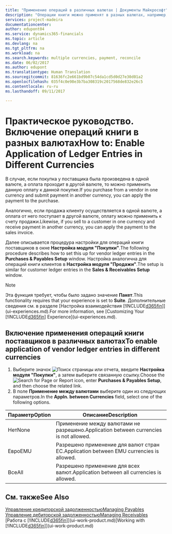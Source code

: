 ```yaml
---
title: "Применение операций в различных валютах | Документы Майкрософт"
description: "Операции книги можно применят в разных валютах, например, если вы продаете в одной валюте, а принимаете оплату в другой."
services: project-madeira
documentationcenter: 
author: edupont04
ms.service: dynamics365-financials
ms.topic: article
ms.devlang: na
ms.tgt_pltfrm: na
ms.workload: na
ms.search.keywords: multiple currencies, payment, reconcile
ms.date: 06/02/2017
ms.author: edupont
ms.translationtype: Human Translation
ms.sourcegitcommit: 81636fc2e661bd9b07c54da1cd5d0d27e30d01a2
ms.openlocfilehash: 035f4c0e98e3b7ba308319c2017568de832e26c5
ms.contentlocale: ru-ru
ms.lasthandoff: 09/11/2017

---
```

# <a name="how-to-enable-application-of-ledger-entries-in-different-currencies"></a><span data-ttu-id="d27c0-103">Практическое руководство. Включение операций книги в разных валютах</span><span class="sxs-lookup"><span data-stu-id="d27c0-103">How to: Enable Application of Ledger Entries in Different Currencies</span></span>
<span data-ttu-id="d27c0-104">В случае, если покупка у поставщика была произведена в одной валюте, а оплата проходит в другой валюте, то можно применить данную оплату к данной покупке.</span><span class="sxs-lookup"><span data-stu-id="d27c0-104">If you purchase from a vendor in one currency and submit payment in another currency, you can apply the payment to the purchase.</span></span>

<span data-ttu-id="d27c0-105">Аналогично, если продажа клиенту осуществляется в одной валюте, а оплата от него поступает в другой валюте, оплату можно применить к счету продажи.</span><span class="sxs-lookup"><span data-stu-id="d27c0-105">Likewise, if you sell to a customer in one currency and receive payment in another currency, you can apply the payment to the sales invoice.</span></span>

<span data-ttu-id="d27c0-106">Далее описывается процедура настройки для операций книги поставщиков в окне **Настройка модуля "Покупки"**.</span><span class="sxs-lookup"><span data-stu-id="d27c0-106">The following procedure describes how to set this up for vendor ledger entries in the **Purchases & Payables Setup** window.</span></span> <span data-ttu-id="d27c0-107">Настройка аналогична для операций книги клиентов в **Настройка модуля "Продажи"**.</span><span class="sxs-lookup"><span data-stu-id="d27c0-107">The setup is similar for customer ledger entries in the **Sales & Receivables Setup** window.</span></span>

> [!NOTE]  
>   <span data-ttu-id="d27c0-108">Эта функция требует, чтобы было задано значение **Пакет**.</span><span class="sxs-lookup"><span data-stu-id="d27c0-108">This functionality requires that your experience is set to **Suite**.</span></span> <span data-ttu-id="d27c0-109">Дополнительные сведения см. в разделе [Настройка взаимодействия [!INCLUDE[d365fin](includes/d365fin_md.md)]](ui-experiences.md).</span><span class="sxs-lookup"><span data-stu-id="d27c0-109">For more information, see [Customizing Your [!INCLUDE[d365fin](includes/d365fin_md.md)] Experience](ui-experiences.md).</span></span>

## <a name="to-enable-application-of-vendor-ledger-entries-in-different-currencies"></a><span data-ttu-id="d27c0-110">Включение применения операций книги поставщиков в различных валютах</span><span class="sxs-lookup"><span data-stu-id="d27c0-110">To enable application of vendor ledger entries in different currencies</span></span>
1. <span data-ttu-id="d27c0-111">Выберите значок ![Поиск страницы или отчета](media/ui-search/search_small.png "Значок поиска страницы или отчета"), введите **Настройка модуля "Покупки"**, а затем выберите связанную ссылку.</span><span class="sxs-lookup"><span data-stu-id="d27c0-111">Choose the ![Search for Page or Report](media/ui-search/search_small.png "Search for Page or Report icon") icon, enter **Purchases & Payables Setup**, and then choose the related link.</span></span>
2. <span data-ttu-id="d27c0-112">В поле **Применение между валютами** выберите один из следующих параметров.</span><span class="sxs-lookup"><span data-stu-id="d27c0-112">In the **Appln. between Currencies** field, select one of the following options.</span></span>

| <span data-ttu-id="d27c0-113">Параметр</span><span class="sxs-lookup"><span data-stu-id="d27c0-113">Option</span></span> | <span data-ttu-id="d27c0-114">Описание</span><span class="sxs-lookup"><span data-stu-id="d27c0-114">Description</span></span> |
| --- | --- |
| <span data-ttu-id="d27c0-115">Нет</span><span class="sxs-lookup"><span data-stu-id="d27c0-115">None</span></span> |<span data-ttu-id="d27c0-116">Применение между валютами не разрешено.</span><span class="sxs-lookup"><span data-stu-id="d27c0-116">Application between currencies is not allowed.</span></span> |
| <span data-ttu-id="d27c0-117">Евро</span><span class="sxs-lookup"><span data-stu-id="d27c0-117">EMU</span></span> |<span data-ttu-id="d27c0-118">Разрешено применение для валют стран ЕС.</span><span class="sxs-lookup"><span data-stu-id="d27c0-118">Application between EMU currencies is allowed.</span></span> |
| <span data-ttu-id="d27c0-119">Все</span><span class="sxs-lookup"><span data-stu-id="d27c0-119">All</span></span> |<span data-ttu-id="d27c0-120">Разрешено применение для всех валют.</span><span class="sxs-lookup"><span data-stu-id="d27c0-120">Application between all currencies is allowed.</span></span> |

## <a name="see-also"></a><span data-ttu-id="d27c0-121">См. также</span><span class="sxs-lookup"><span data-stu-id="d27c0-121">See Also</span></span>
[<span data-ttu-id="d27c0-122">Управление кредиторской задолженностью</span><span class="sxs-lookup"><span data-stu-id="d27c0-122">Managing Payables</span></span>](payables-manage-payables.md)  
[<span data-ttu-id="d27c0-123">Управление дебиторской задолженностью</span><span class="sxs-lookup"><span data-stu-id="d27c0-123">Managing Receivables</span></span>](receivables-manage-receivables.md)  
<span data-ttu-id="d27c0-124">[Работа с [!INCLUDE[d365fin](includes/d365fin_md.md)]](ui-work-product.md)</span><span class="sxs-lookup"><span data-stu-id="d27c0-124">[Working with [!INCLUDE[d365fin](includes/d365fin_md.md)]](ui-work-product.md)</span></span>

